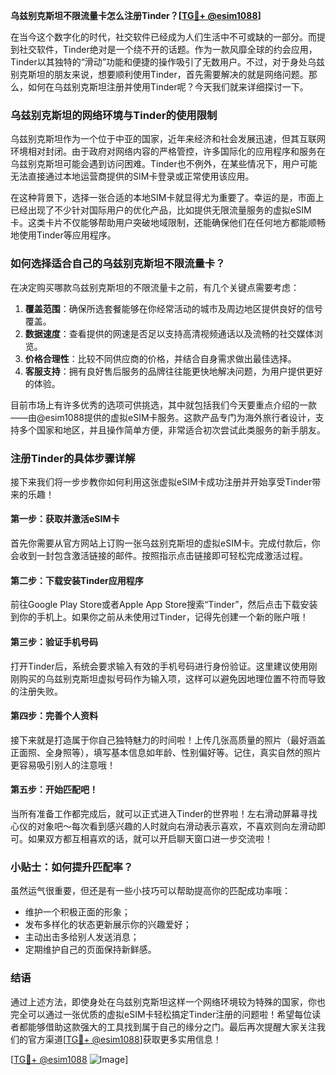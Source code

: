 **乌兹别克斯坦不限流量卡怎么注册Tinder？[[TG💪+ @esim1088](https://t.me/s/esim1088)]**

在当今这个数字化的时代，社交软件已经成为人们生活中不可或缺的一部分。而提到社交软件，Tinder绝对是一个绕不开的话题。作为一款风靡全球的约会应用，Tinder以其独特的“滑动”功能和便捷的操作吸引了无数用户。不过，对于身处乌兹别克斯坦的朋友来说，想要顺利使用Tinder，首先需要解决的就是网络问题。那么，如何在乌兹别克斯坦注册并使用Tinder呢？今天我们就来详细探讨一下。

### 乌兹别克斯坦的网络环境与Tinder的使用限制

乌兹别克斯坦作为一个位于中亚的国家，近年来经济和社会发展迅速，但其互联网环境相对封闭。由于政府对网络内容的严格管控，许多国际化的应用程序和服务在乌兹别克斯坦可能会遇到访问困难。Tinder也不例外，在某些情况下，用户可能无法直接通过本地运营商提供的SIM卡登录或正常使用该应用。

在这种背景下，选择一张合适的本地SIM卡就显得尤为重要了。幸运的是，市面上已经出现了不少针对国际用户的优化产品，比如提供无限流量服务的虚拟eSIM卡。这类卡片不仅能够帮助用户突破地域限制，还能确保他们在任何地方都能顺畅地使用Tinder等应用程序。

### 如何选择适合自己的乌兹别克斯坦不限流量卡？

在决定购买哪款乌兹别克斯坦的不限流量卡之前，有几个关键点需要考虑：

1. **覆盖范围**：确保所选套餐能够在你经常活动的城市及周边地区提供良好的信号覆盖。
2. **数据速度**：查看提供的网速是否足以支持高清视频通话以及流畅的社交媒体浏览。
3. **价格合理性**：比较不同供应商的价格，并结合自身需求做出最佳选择。
4. **客服支持**：拥有良好售后服务的品牌往往能更快地解决问题，为用户提供更好的体验。

目前市场上有许多优秀的选项可供挑选，其中就包括我们今天要重点介绍的一款——由@esim1088提供的虚拟eSIM卡服务。这款产品专门为海外旅行者设计，支持多个国家和地区，并且操作简单方便，非常适合初次尝试此类服务的新手朋友。

### 注册Tinder的具体步骤详解

接下来我们将一步步教你如何利用这张虚拟eSIM卡成功注册并开始享受Tinder带来的乐趣！

#### 第一步：获取并激活eSIM卡
首先你需要从官方网站上订购一张乌兹别克斯坦的虚拟eSIM卡。完成付款后，你会收到一封包含激活链接的邮件。按照指示点击链接即可轻松完成激活过程。

#### 第二步：下载安装Tinder应用程序
前往Google Play Store或者Apple App Store搜索“Tinder”，然后点击下载安装到你的手机上。如果你之前从未使用过Tinder，记得先创建一个新的账户哦！

#### 第三步：验证手机号码
打开Tinder后，系统会要求输入有效的手机号码进行身份验证。这里建议使用刚刚购买的乌兹别克斯坦虚拟号码作为输入项，这样可以避免因地理位置不符而导致的注册失败。

#### 第四步：完善个人资料
接下来就是打造属于你自己独特魅力的时间啦！上传几张高质量的照片（最好涵盖正面照、全身照等），填写基本信息如年龄、性别偏好等。记住，真实自然的照片更容易吸引别人的注意哦！

#### 第五步：开始匹配吧！
当所有准备工作都完成后，就可以正式进入Tinder的世界啦！左右滑动屏幕寻找心仪的对象吧～每次看到感兴趣的人时就向右滑动表示喜欢，不喜欢则向左滑动即可。如果双方都互相喜欢的话，就可以开启聊天窗口进一步交流啦！

### 小贴士：如何提升匹配率？
虽然运气很重要，但还是有一些小技巧可以帮助提高你的匹配成功率哦：
- 维护一个积极正面的形象；
- 发布多样化的状态更新展示你的兴趣爱好；
- 主动出击多给别人发送消息；
- 定期维护自己的页面保持新鲜感。

### 结语

通过上述方法，即使身处在乌兹别克斯坦这样一个网络环境较为特殊的国家，你也完全可以通过一张优质的虚拟eSIM卡轻松搞定Tinder注册的问题啦！希望每位读者都能够借助这款强大的工具找到属于自己的缘分之门。最后再次提醒大家关注我们的官方渠道[[TG💪+ @esim1088](https://t.me/s/esim1088)]获取更多实用信息！

[[TG💪+ @esim1088](https://t.me/s/esim1088) ![Image](https://i.postimg.cc/4NQfJmqS/Snipaste-2025-05-13-00-14-12.png)]